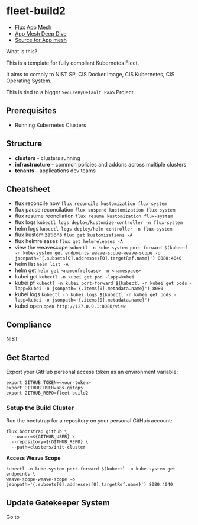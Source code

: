 # fleet-build2

* [Flux App Mesh](https://www.youtube.com/watch?v=cB7iXeNLteE&t=2s&ab_channel=Weaveworks%2CInc.)
* [App Mesh Deep Dive](https://www.youtube.com/watch?v=FUpRWlTXDP8&ab_channel=AWSOnlineTechTalks)
* [Source for App mesh](https://github.com/k8s-gitops/k8s-appmesh)

What is this?

This is a template for fully compliant Kubernetes Fleet.

It aims to comply to NIST SP, CIS Docker Image, CIS Kubernetes, CIS Operating System.

This is tied to a bigger `SecureByDefault PaaS` Project

## Prerequisites

* Running Kubernetes Clusters
## Structure

* **clusters** - clusters running
* **infrastructure** - common policies and addons across multiple clusters
* **tenants** - applications dev teams

## Cheatsheet

* flux reconcile now `flux reconcile kustomization flux-system`
* flux pause reconcilation `flux suspend kustomization flux-system`
* flux resume reoncilation `flux resume kustomization flux-system`
* flux logs `kubectl logs deploy/kustomize-controller -n flux-system`
* helm logs `kubectl logs deploy/helm-controller -n flux-system`
* flux kustomizations `flux get kustomizations -A`
* flux helmreleases `flux get helmreleases -A`
* view the weavescope `kubectl -n kube-system port-forward $(kubectl -n kube-system get endpoints weave-scope-weave-scope -o jsonpath='{.subsets[0].addresses[0].targetRef.name}') 8080:4040`
* helm list `helm list -A`
* helm get  `helm get <nameofrelease> -n <namespace>`
* kubei get `kubectl -n kubei get pod -lapp=kubei`
* kubei pf `kubectl -n kubei port-forward $(kubectl -n kubei get pods -lapp=kubei -o jsonpath='{.items[0].metadata.name}') 8080`
* kubei logs `kubectl -n kubei logs $(kubectl -n kubei get pods -lapp=kubei -o jsonpath='{.items[0].metadata.name}')`
* kubei open `open http://127.0.0.1:8080/view`



## Compliance

NIST


## Get Started

Export your GitHub personal access token as an environment variable:


```
export GITHUB_TOKEN=<your-token>
export GITHUB_USER=k8s-gitops
export GITHUB_REPO=fleet-build2
```

### Setup the Build Cluster
Run the bootstrap for a repository on your personal GitHub account:

```
flux bootstrap github \
  --owner=${GITHUB_USER} \
  --repository=${GITHUB_REPO} \
  --path=clusters/init-cluster
```

**Access Weave Scope**
```
kubectl -n kube-system port-forward $(kubectl -n kube-system get endpoints \
weave-scope-weave-scope -o jsonpath='{.subsets[0].addresses[0].targetRef.name}') 8080:4040
```

## Update Gatekeeper System
Go to 
